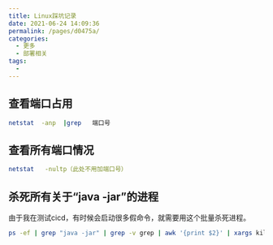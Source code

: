```yaml
---
title: Linux踩坑记录
date: 2021-06-24 14:09:36
permalink: /pages/d0475a/
categories:
  - 更多
  - 部署相关
tags:
  - 
---
```

## 查看端口占用

```bash
netstat  -anp  |grep   端口号
```

## 查看所有端口情况

```bash
netstat   -nultp（此处不用加端口号）
```


## 杀死所有关于“java -jar”的进程


由于我在测试cicd，有时候会启动很多假命令，就需要用这个批量杀死进程。

```bash
ps -ef | grep "java -jar" | grep -v grep | awk '{print $2}' | xargs kill -9
```

